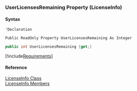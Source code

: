 ﻿### UserLicensesRemaining Property (LicenseInfo)

#### Syntax

```vbnet
'Declaration

Public ReadOnly Property UserLicensesRemaining As Integer
```

```csharp
public int UserLicensesRemaining {get;}
```

[!include[Requirements](../partials/requirements.md)]

#### Reference

[LicenseInfo Class](FChoice.Common~FChoice.Common.Licensing.LicenseInfo.md)  
[LicenseInfo Members](FChoice.Common~FChoice.Common.Licensing.LicenseInfo_members.md)